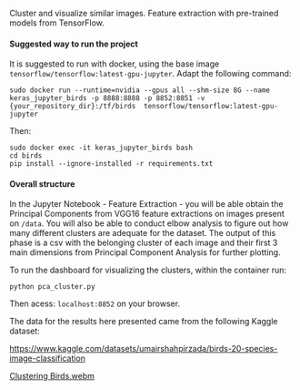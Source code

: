 Cluster and visualize similar images. Feature extraction with pre-trained models from TensorFlow.

#### Suggested way to run the project

It is suggested to run with docker, using the base image `tensorflow/tensorflow:latest-gpu-jupyter`. Adapt the following command:

`sudo docker run --runtime=nvidia --gpus all --shm-size 8G --name keras_jupyter_birds -p 8888:8888 -p 8852:8851 -v {your_repository_dir}:/tf/birds  tensorflow/tensorflow:latest-gpu-jupyter`

Then:

`sudo docker exec -it keras_jupyter_birds bash`<br>
`cd birds`<br>
`pip install --ignore-installed -r requirements.txt`

#### Overall structure

In the Jupyter Notebook - Feature Extraction - you will be able obtain the Principal Components from VGG16 feature extractions on images present on `/data`. You will also be able to conduct elbow analysis to figure out how many different clusters are adequate for the dataset.
The output of this phase is a csv with the belonging cluster of each image and their first 3 main dimensions from Principal Component Analysis for further plotting.

To run the dashboard for visualizing the clusters, within the container run:

`python pca_cluster.py`<br>

Then acess: `localhost:8852` on your browser.

The data for the results here presented came from the following Kaggle dataset:

https://www.kaggle.com/datasets/umairshahpirzada/birds-20-species-image-classification

[Clustering Birds.webm](https://github.com/user-attachments/assets/8b09b372-ddc8-478b-9590-fd43d4db85b0)




